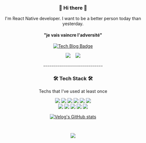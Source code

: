 <div align=center>
  
  
  
  
<h3 align="center"> 🧸 Hi there 🧸 </h3>
	<p align="center">I'm React Native developer. I want to be a better person today than yesterday.  </p>
	<h4>"je vais vaincre l'adversité"</h4>

[![Tech Blog Badge](http://img.shields.io/badge/-Tech%20blog-black?style=flat-square&logo=github&link=https://github.com/nayeon15/)](https://github.com/nayeon15/)
<p align="center">
  <a href="https://velog.io/@nayeon15"><img src="https://img.shields.io/badge/Tech%20Blog-11B48A?style=flat-square&logo=Vimeo&logoColor=white&link=https://velog.io/@nayeon15o"/></a>&nbsp
</a>&nbsp
  <a href="mailto:nayeonvita@gmail.com"><img src="https://img.shields.io/badge/Gmail-d14836?style=flat-square&logo=Gmail&logoColor=white&link=nayeonvita@gmail.com"/></a>
</p>
------------------------------
	
<h3 align="center">🛠 Tech Stack 🛠</h3>
<p align="center"> Techs that I've used at least once </p>
<img src="https://img.shields.io/badge/ReactNative-6E5C97?style=flat-square&logo=React&logoColor=white"/></a>
<img src="https://img.shields.io/badge/JavaScript-708098?style=flat-square&logo=JavaScript&logoColor=white"/></a>
<img src="https://img.shields.io/badge/Node.js-192F5E?style=flat-square&logo=Node.js&logoColor=white"/></a>
<img src="https://img.shields.io/badge/Java-275793?style=flat-square&logo=Java&logoColor=white"/></a>
<img src="https://img.shields.io/badge/Kotlin-4C82B4?style=flat-square&logo=Kotlin&logoColor=white"/></a>
<img src="https://img.shields.io/badge/C%2B%2B-00599C?style=flat-square&logo=C%2B%2B&logoColor=white"/></a> 
<br/>
<img src="https://img.shields.io/badge/C-77B2C5?style=flat-square&logo=C&logoColor=white"/></a>
<img src="https://img.shields.io/badge/Oracle-5871A3?style=flat-square&logo=Oracle&logoColor=white"/></a>
<img src="https://img.shields.io/badge/Figma-BAD1E6?style=flat-square&logo=Figma&logoColor=white"/></a>
<img src="https://img.shields.io/badge/Notion-6187C8?style=flat-square&logo=Notion&logoColor=white"/></a>
<img src="https://img.shields.io/badge/Slack-9CC0BA?style=flat-square&logo=Slack&logoColor=white"/></a>


<br/>

[![Velog's GitHub stats](https://velog-readme-stats.vercel.app/api?name=nayeon15)](https://velog.io/@nayeon15)

<br/>

<p align="center">
  <a href="https://hits.seeyoufarm.com"><img src="https://hits.seeyoufarm.com/api/count/incr/badge.svg?url=https%3A%2F%2Fgithub.com%2Fnayeon&count_bg=%23ED6DA3&title_bg=%2386757E&icon=github.svg&icon_color=%23E1DEDE&title=hits&edge_flat=false"/></a>
</p>

</div>

